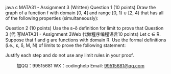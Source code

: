 java c
MATA31 - Assignment 3 (Written)
Question 1 (10 points)
Draw the graph of a function f with domain [0, 4] and range [0, 1) ∪ [2, 4) that has all of the following properties (simultaneously):

Question 2 (10 points)
Use the ε–δ definition for limit to prove that 
Question 3 (代 写MATA31 - Assignment 3Web
代做程序编程语言10 points)
Let c ∈ R. Suppose that f and g are functions with domain R. Use the formal definitions (i.e., ε, δ, M, N) of limits to prove the following statement:

Justify each step and do not use any limit rules in your proof.





         
加QQ：99515681  WX：codinghelp  Email: 99515681@qq.com
